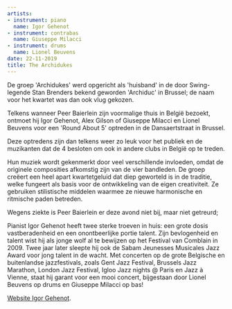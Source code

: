 ```yaml
---
artists:
- instrument: piano
  name: Igor Gehenot
- instrument: contrabas
  name: Giuseppe Milacci
- instrument: drums
  name: Lionel Beuvens
date: 22-11-2019
title: The Archidukes
---
```

De groep 'Archidukes' werd opgericht als 'huisband' in de door Swing-legende Stan Brenders bekend 
geworden 'Archiduc' in Brussel; de naam voor het kwartet was dan ook vlug gekozen. 

Telkens wanneer Peer Baierlein zijn voormalige thuis in België bezoekt, ontmoet hij 
Igor Gehenot, Alex Gilson of Giuseppe Milacci en Lionel Beuvens voor een 'Round About 5' optreden in de 
Dansaertstraat in Brussel. 

Deze optredens zijn dan telkens weer zo leuk voor het publiek en de muzikanten dat de 4 
besloten om ook in andere clubs in België op te treden. 

Hun muziek wordt gekenmerkt door veel verschillende invloeden, omdat de originele composities afkomstig 
zijn van de vier bandleden. De groep creëert een heel apart kwartetgeluid dat diep geworteld is 
in de traditie, welke fungeert als basis voor de ontwikkeling van de eigen creativiteit. Ze 
gebruiken stilistische middelen waarmee ze nieuwe harmonische en ritmische paden betreden. 

Wegens ziekte is Peer Baierlein er deze avond niet bij, maar niet getreurd; 

Pianist Igor Gehenot heeft twee sterke troeven in huis: een grote dosis vastberadenheid en een onontbeerlijke 
portie talent. Zijn bevlogenheid en talent wist hij als jonge wolf al te bewijzen op het Festival van Comblain 
in 2009. Twee jaar later sleepte hij ook de Sabam Jeunesses Musicales Jazz Award voor jong talent in de wacht. 
Met concerten op de grote Belgische en buitenlandse jazzfestivals, zoals Gent Jazz Festival, Brussels Jazz 
Marathon, London Jazz Festival, Igloo Jazz nights @ Paris en Jazz à Vienne, staat hij garant voor een mooi 
concert, bijgestaan door Lionel Beuvens op drums en Giuseppe Milacci op bas!

[Website Igor Gehenot](https://www.igorgehenot.com/).